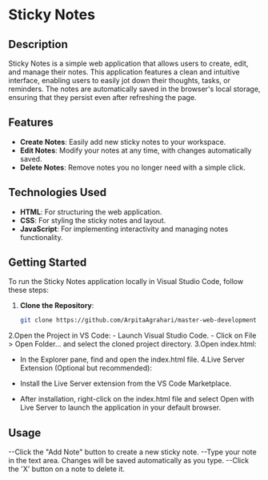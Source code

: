 # Sticky Notes

## Description
Sticky Notes is a simple web application that allows users to create, edit, and manage their notes. This application features a clean and intuitive interface, enabling users to easily jot down their thoughts, tasks, or reminders. The notes are automatically saved in the browser's local storage, ensuring that they persist even after refreshing the page.

## Features
- **Create Notes**: Easily add new sticky notes to your workspace.
- **Edit Notes**: Modify your notes at any time, with changes automatically saved.
- **Delete Notes**: Remove notes you no longer need with a simple click.

## Technologies Used
- **HTML**: For structuring the web application.
- **CSS**: For styling the sticky notes and layout.
- **JavaScript**: For implementing interactivity and managing notes functionality.

## Getting Started

To run the Sticky Notes application locally in Visual Studio Code, follow these steps:

1. **Clone the Repository**:
   ```bash
   git clone https://github.com/ArpitaAgrahari/master-web-development
   ```

2.Open the Project in VS Code:
    - Launch Visual Studio Code.
    - Click on File > Open Folder... and select the cloned project directory.
3.Open index.html:

- In the Explorer pane, find and open the index.html file.
4.Live Server Extension (Optional but recommended):

- Install the Live Server extension from the VS Code Marketplace.
- After installation, right-click on the index.html file and select Open with Live Server to launch the application in your default browser.


## Usage
--Click the "Add Note" button to create a new sticky note.
--Type your note in the text area. Changes will be saved automatically as you type.
--Click the 'X' button on a note to delete it.